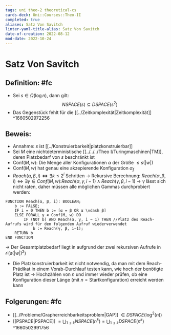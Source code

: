 ```yaml
---
tags: uni theo-2 theoretical-cs
cards-deck: Uni::Courses::Theo-II
completed: true
aliases: Satz Von Savitch
linter-yaml-title-alias: Satz Von Savitch
date-of-creation: 2022-08-12
mod-date: 2022-10-24
---
```


# Satz Von Savitch

## Definition: #fc
- Sei $s\in\Omega(\log n)$, dann gilt: $$NSPACE(s)\subseteq DSPACE(s^2)$$
- Das Gegenstück fehlt für die [[../Zeitkomplexität|Zeitkomplexität]]
^1660502972256

## Beweis:
- Annahme: $s$ ist [[../Konstruierbarkeit|platzkonstruierbar]]
- Sei $M$ eine nichtdeterministische [[../../../Theo I/Turingmaschinen|TM]], deren Platzbedarf von $s$ beschränkt ist
- $\text{Conf}(M,w):$ Die Menge aller Konfigurationen $\alpha$ der Größe $\leq s(|w|)$
- $\text{Conf}(M,w)$ hat genau eine akzepierende Konfiguration $\alpha_f$
- $Reach(\alpha,\beta,i)\Leftrightarrow\exists k\leq 2^i\text{ Schritten}$
	→ Rekursive Berechnung: $Reach(\alpha,\beta,i)\Leftrightarrow\exists\gamma\in Conf(M,w):$$Reach(\alpha,\gamma,i-1)\wedge Reach(\gamma,\beta,i-1)$
→ $\gamma$ lässt sich nicht raten, daher müssen alle möglichen Gammas durchprobiert werden:
```
FUNCTION Reach(α, β, i): BOOLEAN;
	b := FALSE;
	IF i = 0 THEN b := [α = β OR α \vdash β]
	ELSE FORALL γ ∊ Conf(M, w) DO
		IF (NOT b) AND Reach(α, γ, i − 1) THEN //Platz des Reach-Aufrufs wird für den folgenden Aufruf wiederverwendet
			b := Reach(γ, β, i−1);
	RETURN b
END FUNCTION
```
→ Der Gesamtplatzbedarf liegt in aufgrund der zwei rekursiven Aufrufe in $\mathcal{O}(s(|w|)^2)$
- Die Platzkonstruierbarkeit ist nicht notwendig, da man mit dem Reach-Prädikat in einem Vorab-Durchlauf testen kann, wie hoch der benötigte Platz ist
	→ Hochzählen von $n$ und immer wieder prüfen, ob eine Konfiguration dieser Länge (mit $n=\text{Startkonfiguration}$) erreicht werden kann

## Folgerungen: #fc
- [[../Probleme/Grapherreichbarkeitsproblem|GAP]] $\in DSPACE(\log^2(n))$
- [[PSPACE|PSPACE]] $=\bigcup_{1\leq k}NSPACE(n^k)=\bigcup_{1\leq k}DSPACE(n^k)$
^1660502991756
